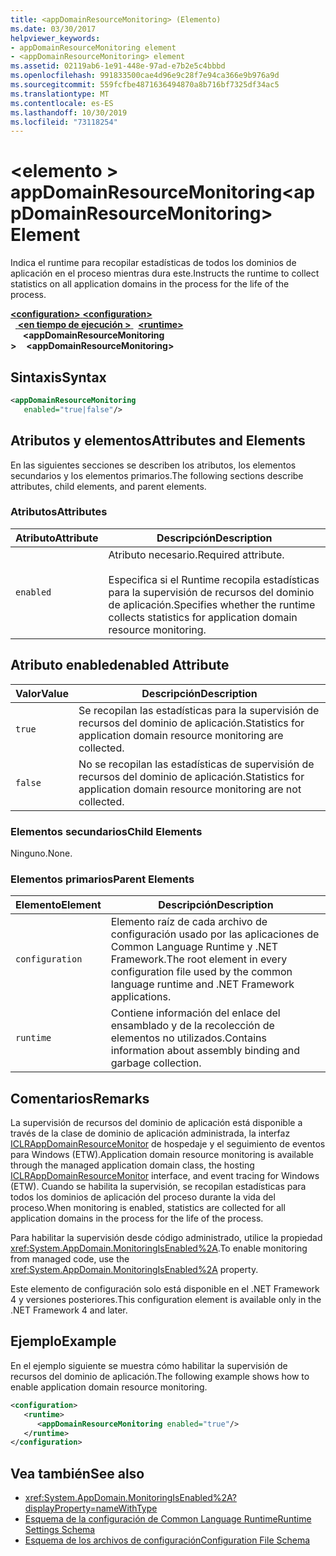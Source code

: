 ```yaml
---
title: <appDomainResourceMonitoring> (Elemento)
ms.date: 03/30/2017
helpviewer_keywords:
- appDomainResourceMonitoring element
- <appDomainResourceMonitoring> element
ms.assetid: 02119ab6-1e91-448e-97ad-e7b2e5c4bbbd
ms.openlocfilehash: 991833500cae4d96e9c28f7e94ca366e9b976a9d
ms.sourcegitcommit: 559fcfbe4871636494870a8b716bf7325df34ac5
ms.translationtype: MT
ms.contentlocale: es-ES
ms.lasthandoff: 10/30/2019
ms.locfileid: "73118254"
---
```

# <a name="appdomainresourcemonitoring-element"></a><span data-ttu-id="a86e3-102">\<elemento > appDomainResourceMonitoring</span><span class="sxs-lookup"><span data-stu-id="a86e3-102">\<appDomainResourceMonitoring> Element</span></span>
<span data-ttu-id="a86e3-103">Indica el runtime para recopilar estadísticas de todos los dominios de aplicación en el proceso mientras dura este.</span><span class="sxs-lookup"><span data-stu-id="a86e3-103">Instructs the runtime to collect statistics on all application domains in the process for the life of the process.</span></span>  
  
<span data-ttu-id="a86e3-104">[ **\<configuration>** ](../configuration-element.md)</span><span class="sxs-lookup"><span data-stu-id="a86e3-104">[**\<configuration>**](../configuration-element.md)</span></span>\
<span data-ttu-id="a86e3-105">&nbsp;&nbsp;[ **\<en tiempo de ejecución >** ](runtime-element.md)</span><span class="sxs-lookup"><span data-stu-id="a86e3-105">&nbsp;&nbsp;[**\<runtime>**](runtime-element.md)</span></span>\
<span data-ttu-id="a86e3-106">&nbsp;&nbsp;&nbsp;&nbsp; **\<appDomainResourceMonitoring >**</span><span class="sxs-lookup"><span data-stu-id="a86e3-106">&nbsp;&nbsp;&nbsp;&nbsp;**\<appDomainResourceMonitoring>**</span></span>  
  
## <a name="syntax"></a><span data-ttu-id="a86e3-107">Sintaxis</span><span class="sxs-lookup"><span data-stu-id="a86e3-107">Syntax</span></span>  
  
```xml  
<appDomainResourceMonitoring    
   enabled="true|false"/>  
```  
  
## <a name="attributes-and-elements"></a><span data-ttu-id="a86e3-108">Atributos y elementos</span><span class="sxs-lookup"><span data-stu-id="a86e3-108">Attributes and Elements</span></span>  
 <span data-ttu-id="a86e3-109">En las siguientes secciones se describen los atributos, los elementos secundarios y los elementos primarios.</span><span class="sxs-lookup"><span data-stu-id="a86e3-109">The following sections describe attributes, child elements, and parent elements.</span></span>  
  
### <a name="attributes"></a><span data-ttu-id="a86e3-110">Atributos</span><span class="sxs-lookup"><span data-stu-id="a86e3-110">Attributes</span></span>  
  
|<span data-ttu-id="a86e3-111">Atributo</span><span class="sxs-lookup"><span data-stu-id="a86e3-111">Attribute</span></span>|<span data-ttu-id="a86e3-112">Descripción</span><span class="sxs-lookup"><span data-stu-id="a86e3-112">Description</span></span>|  
|---------------|-----------------|  
|`enabled`|<span data-ttu-id="a86e3-113">Atributo necesario.</span><span class="sxs-lookup"><span data-stu-id="a86e3-113">Required attribute.</span></span><br /><br /> <span data-ttu-id="a86e3-114">Especifica si el Runtime recopila estadísticas para la supervisión de recursos del dominio de aplicación.</span><span class="sxs-lookup"><span data-stu-id="a86e3-114">Specifies whether the runtime collects statistics for application domain resource monitoring.</span></span>|  
  
## <a name="enabled-attribute"></a><span data-ttu-id="a86e3-115">Atributo enabled</span><span class="sxs-lookup"><span data-stu-id="a86e3-115">enabled Attribute</span></span>  
  
|<span data-ttu-id="a86e3-116">Valor</span><span class="sxs-lookup"><span data-stu-id="a86e3-116">Value</span></span>|<span data-ttu-id="a86e3-117">Descripción</span><span class="sxs-lookup"><span data-stu-id="a86e3-117">Description</span></span>|  
|-----------|-----------------|  
|`true`|<span data-ttu-id="a86e3-118">Se recopilan las estadísticas para la supervisión de recursos del dominio de aplicación.</span><span class="sxs-lookup"><span data-stu-id="a86e3-118">Statistics for application domain resource monitoring are collected.</span></span>|  
|`false`|<span data-ttu-id="a86e3-119">No se recopilan las estadísticas de supervisión de recursos del dominio de aplicación.</span><span class="sxs-lookup"><span data-stu-id="a86e3-119">Statistics for application domain resource monitoring are not collected.</span></span>|  
  
### <a name="child-elements"></a><span data-ttu-id="a86e3-120">Elementos secundarios</span><span class="sxs-lookup"><span data-stu-id="a86e3-120">Child Elements</span></span>  
 <span data-ttu-id="a86e3-121">Ninguno.</span><span class="sxs-lookup"><span data-stu-id="a86e3-121">None.</span></span>  
  
### <a name="parent-elements"></a><span data-ttu-id="a86e3-122">Elementos primarios</span><span class="sxs-lookup"><span data-stu-id="a86e3-122">Parent Elements</span></span>  
  
|<span data-ttu-id="a86e3-123">Elemento</span><span class="sxs-lookup"><span data-stu-id="a86e3-123">Element</span></span>|<span data-ttu-id="a86e3-124">Descripción</span><span class="sxs-lookup"><span data-stu-id="a86e3-124">Description</span></span>|  
|-------------|-----------------|  
|`configuration`|<span data-ttu-id="a86e3-125">Elemento raíz de cada archivo de configuración usado por las aplicaciones de Common Language Runtime y .NET Framework.</span><span class="sxs-lookup"><span data-stu-id="a86e3-125">The root element in every configuration file used by the common language runtime and .NET Framework applications.</span></span>|  
|`runtime`|<span data-ttu-id="a86e3-126">Contiene información del enlace del ensamblado y de la recolección de elementos no utilizados.</span><span class="sxs-lookup"><span data-stu-id="a86e3-126">Contains information about assembly binding and garbage collection.</span></span>|  
  
## <a name="remarks"></a><span data-ttu-id="a86e3-127">Comentarios</span><span class="sxs-lookup"><span data-stu-id="a86e3-127">Remarks</span></span>  
 <span data-ttu-id="a86e3-128">La supervisión de recursos del dominio de aplicación está disponible a través de la clase de dominio de aplicación administrada, la interfaz [ICLRAppDomainResourceMonitor](../../../unmanaged-api/hosting/iclrappdomainresourcemonitor-interface.md) de hospedaje y el seguimiento de eventos para Windows (ETW).</span><span class="sxs-lookup"><span data-stu-id="a86e3-128">Application domain resource monitoring is available through the managed application domain class, the hosting [ICLRAppDomainResourceMonitor](../../../unmanaged-api/hosting/iclrappdomainresourcemonitor-interface.md) interface, and event tracing for Windows (ETW).</span></span> <span data-ttu-id="a86e3-129">Cuando se habilita la supervisión, se recopilan estadísticas para todos los dominios de aplicación del proceso durante la vida del proceso.</span><span class="sxs-lookup"><span data-stu-id="a86e3-129">When monitoring is enabled, statistics are collected for all application domains in the process for the life of the process.</span></span>  
  
 <span data-ttu-id="a86e3-130">Para habilitar la supervisión desde código administrado, utilice la propiedad <xref:System.AppDomain.MonitoringIsEnabled%2A>.</span><span class="sxs-lookup"><span data-stu-id="a86e3-130">To enable monitoring from managed code, use the <xref:System.AppDomain.MonitoringIsEnabled%2A> property.</span></span>  
  
 <span data-ttu-id="a86e3-131">Este elemento de configuración solo está disponible en el .NET Framework 4 y versiones posteriores.</span><span class="sxs-lookup"><span data-stu-id="a86e3-131">This configuration element is available only in the .NET Framework 4 and later.</span></span>  
  
## <a name="example"></a><span data-ttu-id="a86e3-132">Ejemplo</span><span class="sxs-lookup"><span data-stu-id="a86e3-132">Example</span></span>  
 <span data-ttu-id="a86e3-133">En el ejemplo siguiente se muestra cómo habilitar la supervisión de recursos del dominio de aplicación.</span><span class="sxs-lookup"><span data-stu-id="a86e3-133">The following example shows how to enable application domain resource monitoring.</span></span>  
  
```xml  
<configuration>  
   <runtime>  
      <appDomainResourceMonitoring enabled="true"/>  
   </runtime>  
</configuration>  
```  
  
## <a name="see-also"></a><span data-ttu-id="a86e3-134">Vea también</span><span class="sxs-lookup"><span data-stu-id="a86e3-134">See also</span></span>

- <xref:System.AppDomain.MonitoringIsEnabled%2A?displayProperty=nameWithType>
- [<span data-ttu-id="a86e3-135">Esquema de la configuración de Common Language Runtime</span><span class="sxs-lookup"><span data-stu-id="a86e3-135">Runtime Settings Schema</span></span>](index.md)
- [<span data-ttu-id="a86e3-136">Esquema de los archivos de configuración</span><span class="sxs-lookup"><span data-stu-id="a86e3-136">Configuration File Schema</span></span>](../index.md)
